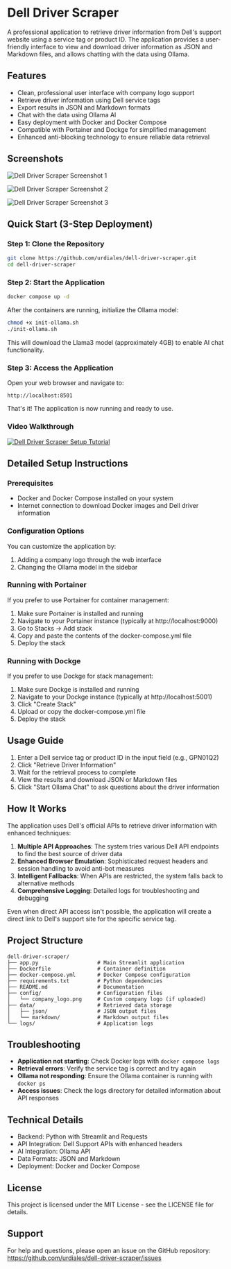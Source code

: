 # Dell Driver Scraper

A professional application to retrieve driver information from Dell's support website using a service tag or product ID. The application provides a user-friendly interface to view and download driver information as JSON and Markdown files, and allows chatting with the data using Ollama.

## Features

- Clean, professional user interface with company logo support
- Retrieve driver information using Dell service tags
- Export results in JSON and Markdown formats
- Chat with the data using Ollama AI
- Easy deployment with Docker and Docker Compose
- Compatible with Portainer and Dockge for simplified management
- Enhanced anti-blocking technology to ensure reliable data retrieval

## Screenshots

![Dell Driver Scraper Screenshot 1](./images/Dell%20Driver%20Scraper%20Screenshot%201.png)

![Dell Driver Scraper Screenshot 2](./images/Dell%20Driver%20Scraper%20Screenshot%202.png)

![Dell Driver Scraper Screenshot 3](./images/Dell%20Driver%20Scraper%20Screenshot%203.png)

## Quick Start (3-Step Deployment)

### Step 1: Clone the Repository

```bash
git clone https://github.com/urdiales/dell-driver-scraper.git
cd dell-driver-scraper
```

### Step 2: Start the Application

```bash
docker compose up -d
```

After the containers are running, initialize the Ollama model:

```bash
chmod +x init-ollama.sh
./init-ollama.sh
```

This will download the Llama3 model (approximately 4GB) to enable AI chat functionality.

### Step 3: Access the Application

Open your web browser and navigate to:
```
http://localhost:8501
```

That's it! The application is now running and ready to use.

### Video Walkthrough

[![Dell Driver Scraper Setup Tutorial](https://place-hold.it/500x300&text=Dell%20Driver%20Scraper%20Tutorial)](https://example.com/video-tutorial)

## Detailed Setup Instructions

### Prerequisites

- Docker and Docker Compose installed on your system
- Internet connection to download Docker images and Dell driver information

### Configuration Options

You can customize the application by:

1. Adding a company logo through the web interface
2. Changing the Ollama model in the sidebar

### Running with Portainer

If you prefer to use Portainer for container management:

1. Make sure Portainer is installed and running
2. Navigate to your Portainer instance (typically at http://localhost:9000)
3. Go to Stacks → Add stack
4. Copy and paste the contents of the docker-compose.yml file
5. Deploy the stack

### Running with Dockge

If you prefer to use Dockge for stack management:

1. Make sure Dockge is installed and running
2. Navigate to your Dockge instance (typically at http://localhost:5001)
3. Click "Create Stack"
4. Upload or copy the docker-compose.yml file
5. Deploy the stack

## Usage Guide

1. Enter a Dell service tag or product ID in the input field (e.g., GPN01Q2)
2. Click "Retrieve Driver Information"
3. Wait for the retrieval process to complete
4. View the results and download JSON or Markdown files
5. Click "Start Ollama Chat" to ask questions about the driver information

## How It Works

The application uses Dell's official APIs to retrieve driver information with enhanced techniques:

1. **Multiple API Approaches**: The system tries various Dell API endpoints to find the best source of driver data
2. **Enhanced Browser Emulation**: Sophisticated request headers and session handling to avoid anti-bot measures
3. **Intelligent Fallbacks**: When APIs are restricted, the system falls back to alternative methods
4. **Comprehensive Logging**: Detailed logs for troubleshooting and debugging

Even when direct API access isn't possible, the application will create a direct link to Dell's support site for the specific service tag.

## Project Structure

```
dell-driver-scraper/
├── app.py                   # Main Streamlit application
├── Dockerfile               # Container definition
├── docker-compose.yml       # Docker Compose configuration
├── requirements.txt         # Python dependencies
├── README.md                # Documentation
├── config/                  # Configuration files
│   └── company_logo.png     # Custom company logo (if uploaded)
├── data/                    # Retrieved data storage
│   ├── json/                # JSON output files
│   └── markdown/            # Markdown output files
└── logs/                    # Application logs
```

## Troubleshooting

- **Application not starting**: Check Docker logs with `docker compose logs`
- **Retrieval errors**: Verify the service tag is correct and try again
- **Ollama not responding**: Ensure the Ollama container is running with `docker ps`
- **Access issues**: Check the logs directory for detailed information about API responses

## Technical Details

- Backend: Python with Streamlit and Requests
- API Integration: Dell Support APIs with enhanced headers
- AI Integration: Ollama API
- Data Formats: JSON and Markdown
- Deployment: Docker and Docker Compose

## License

This project is licensed under the MIT License - see the LICENSE file for details.

## Support

For help and questions, please open an issue on the GitHub repository:
https://github.com/urdiales/dell-driver-scraper/issues
